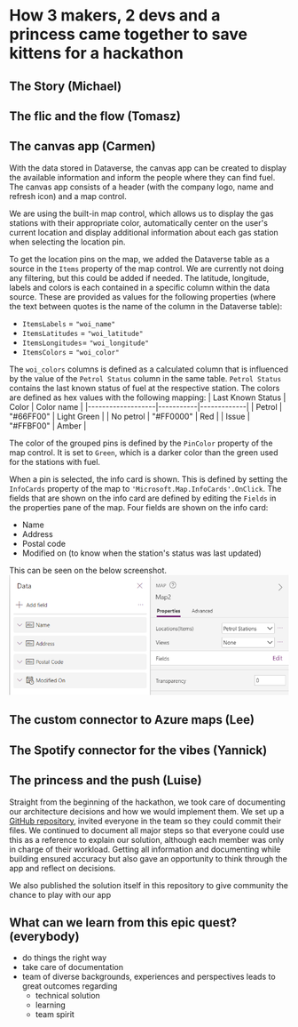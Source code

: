 # How 3 makers, 2 devs and a princess came together to save kittens for a hackathon

## The Story (Michael)

## The flic and the flow (Tomasz)

## The canvas app (Carmen)

With the data stored in Dataverse, the canvas app can be created to display the available information and inform the people where they can find fuel. The canvas app consists of a header (with the company logo, name and refresh icon) and a map control.

We are using the built-in map control, which allows us to display the gas stations with their appropriate color, automatically center on the user's current location and display additional information about each gas station when selecting the location pin.

To get the location pins on the map, we added the Dataverse table as a source in the `Items` property of the map control. We are currently not doing any filtering, but this could be added if needed. The latitude, longitude, labels and colors is each contained in a specific column within the data source. These are provided as values for the following properties (where the text between quotes is the name of the column in the Dataverse table):

- `ItemsLabels` = `"woi_name"`
- `ItemsLatitudes` = `"woi_latitude"`
- `ItemsLongitudes`= `"woi_longitude"`
- `ItemsColors` = `"woi_color"`

The `woi_colors` columns is defined as a calculated column that is influenced by the value of the `Petrol Status` column in the same table. `Petrol Status` contains the last known status of fuel at the respective station. The colors are defined as hex values with the following mapping:
| Last Known Status | Color | Color name |
|-------------------|-----------|-------------|
| Petrol | "#66FF00" | Light Green |
| No petrol | "#FF0000" | Red |
| Issue | "#FFBF00" | Amber |

The color of the grouped pins is defined by the `PinColor` property of the map control. It is set to `Green`, which is a darker color than the green used for the stations with fuel.

When a pin is selected, the info card is shown. This is defined by setting the `InfoCards` property of the map to `'Microsoft.Map.InfoCards'.OnClick`. The fields that are shown on the info card are defined by editing the `Fields` in the properties pane of the map. Four fields are shown on the info card:

- Name
- Address
- Postal code
- Modified on (to know when the station's status was last updated)

This can be seen on the below screenshot.
![Properties pane of the map control with fields expanded and showing "name", "address", "postal code" and "modified on"](docs/App-MapFields.png)

## The custom connector to Azure maps (Lee)

## The Spotify connector for the vibes (Yannick)

## The princess and the push (Luise)

Straight from the beginning of the hackathon, we took care of documenting our architecture decisions and how we would implement them. We set up a [GitHub repository](https://github.com/LuiseFreese/HacksouthCoastSummit), invited everyone in the team so they could commit their files. We continued to document all major steps so that everyone could use this as a reference to explain our solution, although each member was only in charge of their workload. Getting all information and documenting while building ensured accuracy but also gave an opportunity to think through the app and reflect on decisions.

We also published the solution itself in this repository to give community the chance to play with our app

## What can we learn from this epic quest? (everybody)

- do things the right way
- take care of documentation
- team of diverse backgrounds, experiences and perspectives leads to great outcomes regarding
  - technical solution
  - learning
  - team spirit
